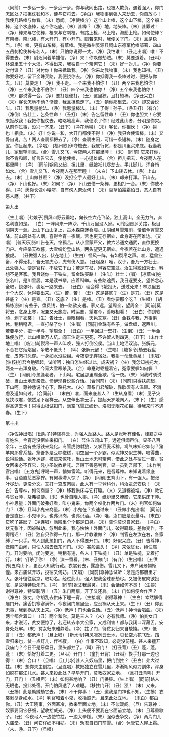 <!-- { "loadSidebar": true } -->
（同前）一步远一步，一步远一步。你与我同出路，也被人欺负。遇着强人，你门怎区处？把担仗钱和本，便与它将去。（净白）我物事到强人来劫去，你自放心！我使几路棒与你看。（末）愿闻。（净使棒介）这个山上棒，这个山下棒，这个船上棒，这个水底棒，这个你吃底。（末）甚棒？（净）地，地头棒。（末）甚罪过！（净）棒来与它使棒，枪来与它刺枪。有路上枪，马上枪，海船上枪。如何使棒？有南棒，南北棒，有大开门，有小开门。贼若来时，我便关了门。（末）且是稳当。（净）棒，更有山东棒，有草棒。我是微州婺源县祠山东德军枪棒部署，四山五岳刺枪使棒有名人。（末）只怕你说得一丈。（净）我怕谁！（丑走出唱）唯！不得要去。（末）尉迟间着单雄信。（净）来！你唤做劫贼。（末）莫要道着。（丑叫）林浪里五十个大汉，不得出来，我独自一个奈何它！（末）好一对儿。（净）你要对付谁？（丑）对付你！你来抵敌我。（净）你来劫我物事。（末）我也知得。（丑）你要好时，留下金珠买路，我便饶你去。（净）你抵得我一条棒过时，便把与你去。（丑）莫要走！（净）我不走。一个来我不怕你！（丑）两个来我也怕你！（净）三个来我也不伯你！（丑）四个来我也怕你！（净）五个来我也怕你！（末）都说得一合。（净）要打是便打。（丑）这里狭，且打短棒。（净丑呆立）（末）客长怎地不动？惭愧，我且担檐走了。（丑）猜你那里去。（末）却又会说叫。（丑）我思量枪法。（净）我思量棒法。（末）了得！孙子。（净丑打）（有介）（净倒）告壮士，乞条性命！（丑打）（末）告乞留性命！（丑）你也胆大！它要来抵敌我！我把你担仗去，略略地高声，我便杀了你！经过此山者，分明是你灾。从前作过事，没兴一齐来。（丑下）（净在地唤）（末）客长，你相忺！（净）挨也！相救。（末）好！你说一和，大开门都使不得！（净）我只会使雷棒。（末）又骨自说。苦！两人查裹都把去了。（净）查裹由闲，可惜一条短棒。（末）随身之宝。你且起来。（净唱）
[福州歌]伊夺檐去，我底行货，都是川里买来底。我妻我儿，家里望消息。（合）雪儿又飞，今夜两人在那里睡！（末）
[同前] 它来打你，你不肯和顺，好言告它去。使枪使棒，一心逞雄威。（合）担儿把去，今夜两人在那里睡！（净）
[同前]朔风又起，担儿里，纸被袄儿尽劫去。手儿脚儿，浑身悄如水。（合）雪儿又飞，今夜两人在那里睡！
（末白）下山转去休。（净）上山去。（末）上山做甚麽？（净）没担空手人最好上山。（末）却来打浑。下山去。（净）下山也好。（末）如何？（净）下山去借一条棒，更相打一合。（末）你使不得。（净）愿你长做小喽啰，自有傍人奈汝何！（末）百草怕霜霜怕日，恶人自有恶人磨。（并下）

第九出

（生上唱）[七娘子]朔风四野云垂地，向长空六花飞坠。独上高山，全无力气，奔名利直如是。
（白）一阵风来一阵沙，千山万里没人家。可怜回首乡关路，极目阴阴天一涯。上山下山山复上，古木森森迷叠嶂。山阴经月雪难消，恰值今宵雪又降。前山高处有人烟，喜得今宵一夜眠。苦也更无存宿处，此身寄在阿谁边。（又唱）
[普天乐]张叶告苍天，怜孤苦。从小里蒙严父，教六艺通文通武，直欲更换门户。今应举天欲暮，大雪纷纷登山路，两头望更无宿处。今夜若在此山身，遭遇狼虎。
（丑做强人出，伏在地上）（生白）怪风一阵，有如裂帛之声。唯，猛兽业畜，不得无礼！吾无害虎心，虎有伤人意。（丑起身）唯，汉子，吾乃一方壮士，此处强人。便是官程，不放它下山；若是车杖，岂容它空过。汝生得貌如秀士，料想不是客家。我且饶你一下铁挝，留金珠买路！（生叫）壮士：（唱）
[凉草虫]姓张名叶，是川里居。本是读书辈，应着科举。有些路途费，我日逐要支。望怜念心全取，饶张叶，裹足一路来去。
（丑白）理会得飞娥投火，送过死来！林浪里五十个大汉，休得要出来。（生）苦，苦！（丑）这是甚底？（生）是刀。（丑）这是甚底？（生）是查。（丑）这底？（生）是棒。（丑）看你要那个吃？（生唱）
[胡捣练]张叶有些子，盘费钱，怕一路欲支遣。家又远，望周全，望周全！
[同前]莫将去，念身上寒，况兼又无旅店。时运蹇，望君今，善眼相看！
（丑白）你到软顽，剥了衣裳！（生）告壮士，善眼相看，天色又寒。（丑）金铢与我，万事俱休。稍稍稽迟，一查打杀了你！（生唱）
[同前]金珠有些子，做盘缠，返西川。若要平分，把一半与，望周全！
（丑白）一半回过一壁打。（生倒）（丑）一半金珠便放行，此山唤做万人坑。阎王注定三更死，不许留人到四更。（丑下）（末作土地上唱）
[临江仙]裂帛一声人叫唤，强人打倒公侯。当山土地泪双流。张解元，不合在它烟焰里，争敢不低头！
（叫）张解元醒！（生唱）
[糖多令]劫去我盘缠，皮肉打恁穿。一身如水没些绵。今夜更无存宿处，我拚一命赴黄泉！（末唱）
[油核桃]君今勉强起，试听呵：独自怎生经过此，成灾祸？（生）我怎知初托大，两查一击浑身破。今宵大雪寒杀我。（合）命蹇时乖撞着它，冤家要軃如何軃 ？（生）
[同前]今忽逢老者，下山呵。宅居那里周全歇，宿一夜。（末）问我时须说破，当山土地吾亲做。怜伊现身说些介话。（合同前）（末）
[同前]只得扶病起，下山呵。尊神恁说叶心下，略托大。（末）草系门君解破，靠歇须有人温顾。不消虑及道如何过。（合同前）
（末白）唯，面来底甚人？（生转身看）（末）见子灾危扶取君，依然足下起祥云。从空伸出拿云手，提起天罗地网人。（末下）（生）感得圣道去也！只得山根试扣门，满空飞雪正纷纷。洛阳无限花如锦，待我来时不遇春。（生下）

第十出

（净佐神出唱）[出队子]特降祥云，为强人劫路人。路人是张叶有佳名，桂籍之中有姓名。今宵定没宿处来扣门。
（白）吾住五鸡山下，远近俱闻声价。显圣八百余年，三度有些纸钱来烧化。专管虎豹豺狼，又掌豆麦禾稼。鸡气味知它如何？猪羊肉那曾系挂。祭吾多是豆粽糍糕，阴空里一个乡霸。似泥神又似生神，唱得曲，说得些话。张叶运蹇，被贼来惊吒，当山土地无可奈何，借此之处与宿过一夜。贫女回来必不容它，凭小圣说教希吒。吾殿下善恶判官，显一员到吾部下。（末作判官出唱）
[五方鬼]呼喝一声，悄如雷鸣。听得元来，是吾尊神。未知说着缘底事，召语直恁恶狰狞。有何事殢人惊？（净）
[同前]五鸡山下，有一强人。把张叶尽劫，更没分文。又打一查皮肉破，此人有一举登科分，科汝辈怎安稳！
（末白）告尊神，如何商量？（净）移我供床与它打睡。（末）又道锦被堆。（净）教它与贫女睡，及弗稳便。（末）也骨自晓人事。（净）纸炉里又腌臜，它来供床下睡。小神思量：外面门破弗好看，叫小鬼来，你两个权化作两片门。（末）判官如何做门？（净）且叫小鬼来商量。（末）小鬼在？疾速过来！（丑做小鬼出唱）
[同前]吾是直日，小鬼甲头。也弗识肉，也弗识酒。（净）唯，汝口应是没量斗。（末白）它吃了甚麽？（净连唱）满殿里个个都是口臭。（末）告你莫说自家丑。
（净白）状元张叶，因被贼劫。忽到此来，我心怏怏！外面门儿，破得跷蹊。差你变作，不得稽迟！（丑）独自只作得一片门，那一片教谁做？（净）判官在左汝在右，各家缚了一只手。有人到此忽扣门，两人不得要开口。（末）好似呆底。（丑）告尊神，做殿门由闲，只怕人掇去做东司门。（末）甚般薰头！（净）来依贫女，缚住庙门。开时要响，闭时要迷。稍稍有违，各人十下铁槌！（丑）单是铁槌，又着打钉。（末）钉杀了你！（净）演一番看。（末、丑做门）（有介）（生出唱）
[五供养]五鸡山下，更没人知我行藏。衣裳剥去，露痕伤。雪儿又下，朱户闭景物惭惶。来古庙试开取，投宿又何妨。（又唱）
[同前]尊神恁试听：念是成都府里才人。张叶径往宸京，取功名。经过此山，强人把我金珠都劫尽。又被伤皮肉欲投眠，是故特特启朱门。（净）
[同前]张丈我最灵。（末）会话如何不灵！（生揍）谢得尊神，特显聪明！（丑）朱门两扇，开了又还扃。（末）门如何便会作声？（净白）张丈，你胡乱去供床下睡一宵。（生接唱）谢得尊神！
（生白）幸然解得庙门开，痛舌饥寒塞满怀。今夜闭门屋里坐，应没祸从天上来。（生下）（丑）你到无事，我到祸从天上来。（净）低声！门也会说话。（丑）低声！神也会唱曲。（末）两个都合着口！（丑）两个和你，莫是三人？（末）必有我师。（净）怕贫女归来，才说话，贫女便惊了，若还转去李大公家，又成利害！都与我闭口深藏舌，安身处处牢。（末）贫女归来雅静着。（净）拄了门，待贫女归来自敲嬉。（末）低言！（丑）都低声！（旦上唱）
[新水令]朔风凛冽云垂地，见长空六花飞坠。踏雪归来也，仗一点灯儿，伴岑寂。
（白）作事不取知，必定没前程。甚人来擅开我庙门？今日不是牙盘日，里头都拄了。（叫）开门！（打丑背）（丑）蓬，蓬，蓬！（末）恰好打着二更。（旦叫）开门！（童打丑背）（丑叫）换手打那一边也得！（末）合口！（旦唱）
[江儿水]甚人入奴庙里，把门到拄？（丑白）弗大过拄。（末）想你夫主倒拄。（旦连唱）教奴独立在雪儿里，淅淅朔风似刀割体，浑身如脱在那江儿水。甚人来投此处？早早开门，莫教奴家立地。
（旦打丑背叫）开门，开门！（丑唤声）（末）如何甚地响？（丑）门换腔。（生上唱）
[同前]路人无眠也，投此处宿。开门怕风透了人难睡。（移拄门开）（丑）泓！（末）又来。（丑揍）此是劫贼劫它去。（末）不干你事！（丑）道我是门神也不知。（生揍）衣裳剥尽身如水。（净）判官和着小鬼，收拾威光，且来此处立地。
（末白）都由你。（丑）大王晓事，外面寒冷，教来里面立地。（末）不似暖阁。（旦）告尊神：奴家要问它仔细，望收拾威光。（净）上头便不要我在它面前立地。（末）且尊重歇子。（丑）今夜弓人一边使竹拄，一边大拳槌。（末）强似去争交。（净）两片门儿入庙堂。（丑）问它仔细不相妨。（末）劝君自扫门前雪。（合）休管它人屋上霜。（末、净、丑下）（旦唱）
